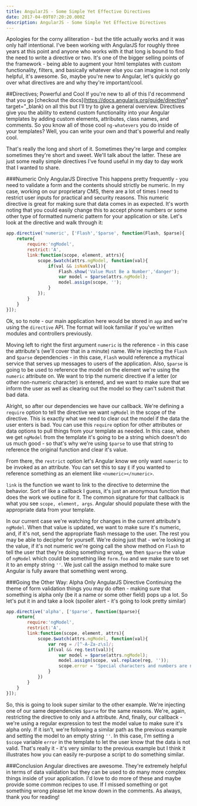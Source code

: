 ```yaml
---
title: AngularJS - Some Simple Yet Effective Directives
date: 2017-04-09T07:20:20.000Z
description: AngularJS - Some Simple Yet Effective Directives
---
```

Apologies for the corny alliteration - but the title actually works and it was only half intentional. I've been working with AngularJS for roughly three years at this point and anyone who works with it that long is bound to find the need to write a directive or two. It's one of the bigger selling points of the framework - being able to augment your html templates with custom functionality, filters, and basically whatever else you can imagine is not only helpful, it's awesome. So, maybe you're new to Angular, let's quickly go over what directives are and why they're important/cool.

##Directives; Powerful and Cool
If you're new to all of this I'd recommend that you go [checkout the docs](https://docs.angularjs.org/guide/directive" target="_blank) on all this but I'll try to give a general overview. Directives give you the ability to extend custom functionality into your Angular templates by adding custom elements, attributes, class names, and comments. So you know all of those cool `ng-whatevers` you do inside of your templates? Well, you can write your own and that's powerful and really cool.

That's really the long and short of it. Sometimes they're large and complex sometimes they're short and sweet. We'll talk about the latter. These are just some really simple directives I've found useful in my day to day work that I wanted to share.

###Numeric Only AngularJS Directive
This happens pretty frequently - you need to validate a form and the contents should strictly be numeric. In my case, working on our proprietary CMS, there are a lot of times I need to restrict user inputs for practical and security reasons. This numeric directive is great for making sure that data comes in as expected. It's worth noting that you could easily change this to accept phone numbers or some other type of formatted numeric pattern for your application or site. Let's look at the directive and walk through it:

```javascript
app.directive('numeric', ['Flash','$parse', function(Flash, $parse){
    return{
        require:'ngModel',
        restrict:'A',
        link:function(scope, element, attrs){
            scope.$watch(attrs.ngModel, function(val){
                if(val && isNaN(val)){
                    Flash.show('Value Must Be a Number','danger');
                    var model = $parse(attrs.ngModel);
                    model.assign(scope, '');
                }
            });
        }
    }
}]);
``` 
Ok, so to note - our main application here would be stored in `app` and we're using the `directive` API. The format will look familiar if you've written modules and controllers previously.

Moving left to right the first argument `numeric` is the reference - in this case the attribute's (we'll cover that in a minute) name. We're injecting the `Flash` and `$parse` dependencies - in this case, `Flash` would reference a mythical service that serves up messages to users of the application. Also, `$parse` is going to be used to reference the model on the element we're using the `numeric` attribute on. We want to trip the numeric directive if a letter (or other non-numeric character) is entered, and we want to make sure that we inform the user as well as clearing out the model so they can't submit that bad data.

Alright, so after our dependencies we have our callback. We're defining a `require` option to tell the directive we want `ngModel` in the scope of the directive. This is exactly what we need to clear out the model if the data the user enters is bad. You can use this `require` option for other attributes or data options to pull things from your template as needed. In this case, when we get `ngModel` from the template it's going to be a string which doesn't do us much good - so that's why we're using `$parse` to use that string to reference the original function and clear it's value.

From there, the `restrict` option let's Angular know we only want `numeric` to be invoked as an attribute. You can set this to say `E` if you wanted to reference something as an element like `<numeric></numeric>`.

`link` is the function we want to link to the directive to determine the behavior. Sort of like a callback I guess, it's just an anonymous function that does the work we outline for it. The common signature for that callback is what you see `scope, element, args`. Angular should populate these with the appropriate data from your template.

In our current case we're watching for changes in the current attribute's `ngModel`. When that value is updated, we want to make sure it's numeric, and, if it's not, send the appropriate flash message to the user. The rest you may be able to decipher for yourself. We're doing just that - we're looking at the value, if it's not numeric we're going call the show method on `Flash` to tell the user that they're doing something wrong, we then `$parse` the value of `ngModel` which could be something like `form.foo` and we make sure to set it to an empty string `''`. We just call the assign method to make sure Angular is fully aware that something went wrong.

###Going the Other Way: Alpha Only AngularJS Directive
Continuing the theme of form validation things you may do often - making sure that something is alpha only (be it a name or some other field) pops up a lot. So let's put it in and take a look (spoiler alert - it's going to look pretty similar)

```javascript
app.directive('alpha', ['$parse', function($parse){
    return{
        require:'ngModel',
        restrict:'A',
        link:function(scope, element, attrs){
            scope.$watch(attrs.ngModel, function(val){
                var reg = /[^-A-Za-z\s]/;
                if(val && reg.test(val)){
                    var model = $parse(attrs.ngModel);
                    model.assign(scope, val.replace(reg, ''));
                    scope.error = 'Special characters and numbers are not accepted';
                }
            })
        }
    }
}]);
```
So, this is going to look super similar to the other example. We're injecting one of our same dependencies `$parse` for the same reasons. We're, again, restricting the directive to only and `A` attribute. And, finally, our callback - we're using a regular expression to test the model value to make sure it's alpha only. If it isn't, we're following a similar path as the previous example and setting the model to an empty string `''`. In this case, I'm setting a `$scope` variable `error` in the template to let the user know that the data is not valid. That's really it - it's very similar to the previous example but I think it illustrates how you can easily re-purpose a script to do something similar.

###Conclusion
Angular directives are awesome. They're extremely helpful in terms of data validation but they can be used to do many more complex things inside of your application. I'd love to do more of these and maybe provide some common recipes to use. If I missed something or got something wrong please let me know down in the comments. As always, thank you for reading!